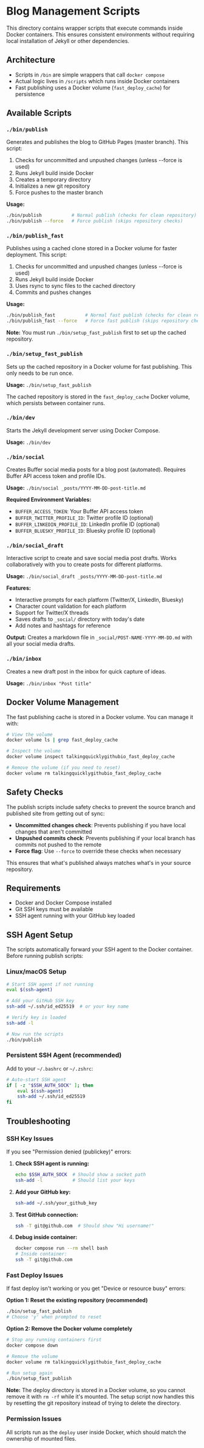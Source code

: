 # Blog Management Scripts

This directory contains wrapper scripts that execute commands inside Docker containers. This ensures consistent environments without requiring local installation of Jekyll or other dependencies.

## Architecture

- Scripts in `/bin` are simple wrappers that call `docker compose`
- Actual logic lives in `/scripts` which runs inside Docker containers
- Fast publishing uses a Docker volume (`fast_deploy_cache`) for persistence

## Available Scripts

### `./bin/publish`
Generates and publishes the blog to GitHub Pages (master branch). This script:
1. Checks for uncommitted and unpushed changes (unless --force is used)
2. Runs Jekyll build inside Docker
3. Creates a temporary directory
4. Initializes a new git repository
5. Force pushes to the master branch

**Usage:** 
```bash
./bin/publish           # Normal publish (checks for clean repository)
./bin/publish --force   # Force publish (skips repository checks)
```

### `./bin/publish_fast`
Publishes using a cached clone stored in a Docker volume for faster deployment. This script:
1. Checks for uncommitted and unpushed changes (unless --force is used)
2. Runs Jekyll build inside Docker
3. Uses rsync to sync files to the cached directory
4. Commits and pushes changes

**Usage:** 
```bash
./bin/publish_fast           # Normal fast publish (checks for clean repository)
./bin/publish_fast --force   # Force fast publish (skips repository checks)
```

**Note:** You must run `./bin/setup_fast_publish` first to set up the cached repository.

### `./bin/setup_fast_publish`
Sets up the cached repository in a Docker volume for fast publishing. This only needs to be run once.

**Usage:** `./bin/setup_fast_publish`

The cached repository is stored in the `fast_deploy_cache` Docker volume, which persists between container runs.

### `./bin/dev`
Starts the Jekyll development server using Docker Compose.

**Usage:** `./bin/dev`

### `./bin/social`
Creates Buffer social media posts for a blog post (automated). Requires Buffer API access token and profile IDs.

**Usage:** `./bin/social _posts/YYYY-MM-DD-post-title.md`

**Required Environment Variables:**
- `BUFFER_ACCESS_TOKEN`: Your Buffer API access token
- `BUFFER_TWITTER_PROFILE_ID`: Twitter profile ID (optional)
- `BUFFER_LINKEDIN_PROFILE_ID`: LinkedIn profile ID (optional)
- `BUFFER_BLUESKY_PROFILE_ID`: Bluesky profile ID (optional)

### `./bin/social_draft`
Interactive script to create and save social media post drafts. Works collaboratively with you to create posts for different platforms.

**Usage:** `./bin/social_draft _posts/YYYY-MM-DD-post-title.md`

**Features:**
- Interactive prompts for each platform (Twitter/X, LinkedIn, Bluesky)
- Character count validation for each platform
- Support for Twitter/X threads
- Saves drafts to `_social/` directory with today's date
- Add notes and hashtags for reference

**Output:** Creates a markdown file in `_social/POST-NAME-YYYY-MM-DD.md` with all your social media drafts.

### `./bin/inbox`
Creates a new draft post in the inbox for quick capture of ideas.

**Usage:** `./bin/inbox "Post title"`

## Docker Volume Management

The fast publishing cache is stored in a Docker volume. You can manage it with:

```bash
# View the volume
docker volume ls | grep fast_deploy_cache

# Inspect the volume
docker volume inspect talkingquicklygithubio_fast_deploy_cache

# Remove the volume (if you need to reset)
docker volume rm talkingquicklygithubio_fast_deploy_cache
```

## Safety Checks

The publish scripts include safety checks to prevent the source branch and published site from getting out of sync:

- **Uncommitted changes check**: Prevents publishing if you have local changes that aren't committed
- **Unpushed commits check**: Prevents publishing if your local branch has commits not pushed to the remote
- **Force flag**: Use `--force` to override these checks when necessary

This ensures that what's published always matches what's in your source repository.

## Requirements

- Docker and Docker Compose installed
- Git SSH keys must be available
- SSH agent running with your GitHub key loaded

## SSH Agent Setup

The scripts automatically forward your SSH agent to the Docker container. Before running publish scripts:

### Linux/macOS Setup
```bash
# Start SSH agent if not running
eval $(ssh-agent)

# Add your GitHub SSH key
ssh-add ~/.ssh/id_ed25519  # or your key name

# Verify key is loaded
ssh-add -l

# Now run the scripts
./bin/publish
```

### Persistent SSH Agent (recommended)
Add to your `~/.bashrc` or `~/.zshrc`:
```bash
# Auto-start SSH agent
if [ -z "$SSH_AUTH_SOCK" ]; then
    eval $(ssh-agent)
    ssh-add ~/.ssh/id_ed25519
fi
```

## Troubleshooting

### SSH Key Issues
If you see "Permission denied (publickey)" errors:

1. **Check SSH agent is running:**
   ```bash
   echo $SSH_AUTH_SOCK  # Should show a socket path
   ssh-add -l           # Should list your keys
   ```

2. **Add your GitHub key:**
   ```bash
   ssh-add ~/.ssh/your_github_key
   ```

3. **Test GitHub connection:**
   ```bash
   ssh -T git@github.com  # Should show "Hi username!"
   ```

4. **Debug inside container:**
   ```bash
   docker compose run --rm shell bash
   # Inside container:
   ssh -T git@github.com
   ```

### Fast Deploy Issues
If fast deploy isn't working or you get "Device or resource busy" errors:

**Option 1: Reset the existing repository (recommended)**
```bash
./bin/setup_fast_publish
# Choose 'y' when prompted to reset
```

**Option 2: Remove the Docker volume completely**
```bash
# Stop any running containers first
docker compose down

# Remove the volume
docker volume rm talkingquicklygithubio_fast_deploy_cache

# Run setup again
./bin/setup_fast_publish
```

**Note:** The deploy directory is stored in a Docker volume, so you cannot remove it with `rm -rf` while it's mounted. The setup script now handles this by resetting the git repository instead of trying to delete the directory.

### Permission Issues
All scripts run as the `deploy` user inside Docker, which should match the ownership of mounted files.